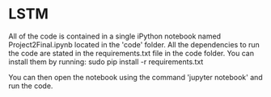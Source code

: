 # LSTM
All of the code is contained in a single iPython notebook named Project2Final.ipynb located in the 'code' folder.
All the dependencies to run the code are stated in the requirements.txt file in the code folder.
You can install them by running:
sudo pip install -r requirements.txt

You can then open the notebook using the command 'jupyter notebook' and run the code.
